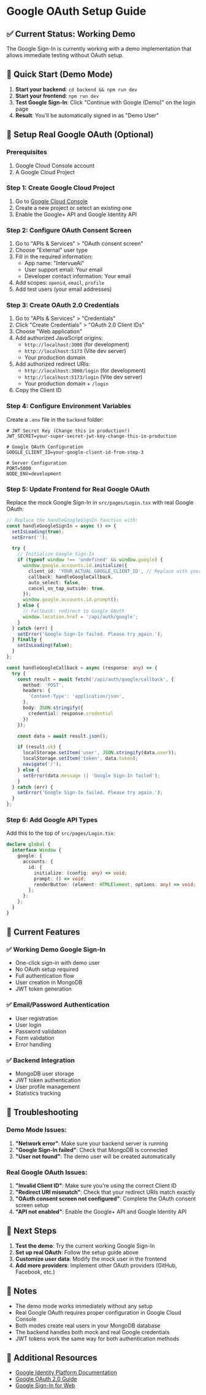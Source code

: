 # Google OAuth Setup Guide

## ✅ **Current Status: Working Demo**
The Google Sign-In is currently working with a demo implementation that allows immediate testing without OAuth setup.

## 🚀 **Quick Start (Demo Mode)**
1. **Start your backend**: `cd backend && npm run dev`
2. **Start your frontend**: `npm run dev`
3. **Test Google Sign-In**: Click "Continue with Google (Demo)" on the login page
4. **Result**: You'll be automatically signed in as "Demo User"

## 🔧 **Setup Real Google OAuth (Optional)**

### Prerequisites
1. Google Cloud Console account
2. A Google Cloud Project

### Step 1: Create Google Cloud Project
1. Go to [Google Cloud Console](https://console.cloud.google.com/)
2. Create a new project or select an existing one
3. Enable the Google+ API and Google Identity API

### Step 2: Configure OAuth Consent Screen
1. Go to "APIs & Services" > "OAuth consent screen"
2. Choose "External" user type
3. Fill in the required information:
   - App name: "IntervueAi"
   - User support email: Your email
   - Developer contact information: Your email
4. Add scopes: `openid`, `email`, `profile`
5. Add test users (your email addresses)

### Step 3: Create OAuth 2.0 Credentials
1. Go to "APIs & Services" > "Credentials"
2. Click "Create Credentials" > "OAuth 2.0 Client IDs"
3. Choose "Web application"
4. Add authorized JavaScript origins:
   - `http://localhost:3000` (for development)
   - `http://localhost:5173` (Vite dev server)
   - Your production domain
5. Add authorized redirect URIs:
   - `http://localhost:3000/login` (for development)
   - `http://localhost:5173/login` (Vite dev server)
   - Your production domain + `/login`
6. Copy the Client ID

### Step 4: Configure Environment Variables
Create a `.env` file in the `backend` folder:

```env
# JWT Secret Key (Change this in production!)
JWT_SECRET=your-super-secret-jwt-key-change-this-in-production

# Google OAuth Configuration
GOOGLE_CLIENT_ID=your-google-client-id-from-step-3

# Server Configuration
PORT=5000
NODE_ENV=development
```

### Step 5: Update Frontend for Real Google OAuth
Replace the mock Google Sign-In in `src/pages/Login.tsx` with real Google OAuth:

```typescript
// Replace the handleGoogleSignIn function with:
const handleGoogleSignIn = async () => {
  setIsLoading(true);
  setError('');

  try {
    // Initialize Google Sign-In
    if (typeof window !== 'undefined' && window.google) {
      window.google.accounts.id.initialize({
        client_id: 'YOUR_ACTUAL_GOOGLE_CLIENT_ID', // Replace with your Client ID
        callback: handleGoogleCallback,
        auto_select: false,
        cancel_on_tap_outside: true,
      });
      window.google.accounts.id.prompt();
    } else {
      // Fallback: redirect to Google OAuth
      window.location.href = '/api/auth/google';
    }
  } catch (err) {
    setError('Google Sign-In failed. Please try again.');
  } finally {
    setIsLoading(false);
  }
};

const handleGoogleCallback = async (response: any) => {
  try {
    const result = await fetch('/api/auth/google/callback', {
      method: 'POST',
      headers: {
        'Content-Type': 'application/json',
      },
      body: JSON.stringify({
        credential: response.credential
      })
    });

    const data = await result.json();

    if (result.ok) {
      localStorage.setItem('user', JSON.stringify(data.user));
      localStorage.setItem('token', data.token);
      navigate('/');
    } else {
      setError(data.message || 'Google Sign-In failed');
    }
  } catch (err) {
    setError('Google Sign-In failed. Please try again.');
  }
};
```

### Step 6: Add Google API Types
Add this to the top of `src/pages/Login.tsx`:

```typescript
declare global {
  interface Window {
    google: {
      accounts: {
        id: {
          initialize: (config: any) => void;
          prompt: () => void;
          renderButton: (element: HTMLElement, options: any) => void;
        };
      };
    };
  }
}
```

## 🎯 **Current Features**

### ✅ **Working Demo Google Sign-In**
- One-click sign-in with demo user
- No OAuth setup required
- Full authentication flow
- User creation in MongoDB
- JWT token generation

### ✅ **Email/Password Authentication**
- User registration
- User login
- Password validation
- Form validation
- Error handling

### ✅ **Backend Integration**
- MongoDB user storage
- JWT token authentication
- User profile management
- Statistics tracking

## 🔧 **Troubleshooting**

### Demo Mode Issues:
1. **"Network error"**: Make sure your backend server is running
2. **"Google Sign-In failed"**: Check that MongoDB is connected
3. **"User not found"**: The demo user will be created automatically

### Real Google OAuth Issues:
1. **"Invalid Client ID"**: Make sure you're using the correct Client ID
2. **"Redirect URI mismatch"**: Check that your redirect URIs match exactly
3. **"OAuth consent screen not configured"**: Complete the OAuth consent screen setup
4. **"API not enabled"**: Enable the Google+ API and Google Identity API

## 🚀 **Next Steps**

1. **Test the demo**: Try the current working Google Sign-In
2. **Set up real OAuth**: Follow the setup guide above
3. **Customize user data**: Modify the mock user in the frontend
4. **Add more providers**: Implement other OAuth providers (GitHub, Facebook, etc.)

## 📝 **Notes**

- The demo mode works immediately without any setup
- Real Google OAuth requires proper configuration in Google Cloud Console
- Both modes create real users in your MongoDB database
- The backend handles both mock and real Google credentials
- JWT tokens work the same way for both authentication methods

## 🔗 **Additional Resources**
- [Google Identity Platform Documentation](https://developers.google.com/identity)
- [Google OAuth 2.0 Guide](https://developers.google.com/identity/protocols/oauth2)
- [Google Sign-In for Web](https://developers.google.com/identity/sign-in/web) 